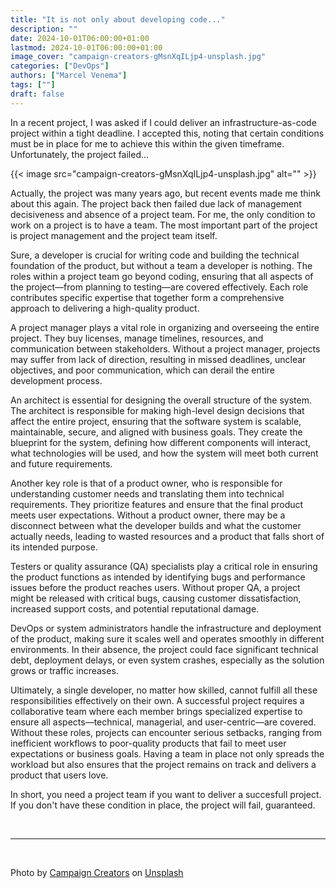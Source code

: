 ```yaml
---
title: "It is not only about developing code..."
description: ""
date: 2024-10-01T06:00:00+01:00
lastmod: 2024-10-01T06:00:00+01:00
image_cover: "campaign-creators-gMsnXqILjp4-unsplash.jpg"
categories: ["DevOps"]
authors: ["Marcel Venema"]
tags: [""]
draft: false
---
```


In a recent project, I was asked if I could deliver an infrastructure-as-code project within a tight deadline. I accepted this, noting that certain conditions must be in place for me to achieve this within the given timeframe. Unfortunately, the project failed...

<!--more-->

{{< image src="campaign-creators-gMsnXqILjp4-unsplash.jpg" alt="" >}}

Actually, the project was many years ago, but recent events made me think about this again. The project back then failed due lack of management decisiveness and absence of a project team. For me, the only condition to work on a project is to have a team. The most important part of the project is project management and the project team itself.<br/>

Sure, a developer is crucial for writing code and building the technical foundation of the product, but without a team a developer is nothing.
The roles within a project team go beyond coding, ensuring that all aspects of the project—from planning to testing—are covered effectively. Each role contributes specific expertise that together form a comprehensive approach to delivering a high-quality product.

A project manager plays a vital role in organizing and overseeing the entire project. They buy licenses, manage timelines, resources, and communication between stakeholders. Without a project manager, projects may suffer from lack of direction, resulting in missed deadlines, unclear objectives, and poor communication, which can derail the entire development process.

An architect is essential for designing the overall structure of the system. The architect is responsible for making high-level design decisions that affect the entire project, ensuring that the software system is scalable, maintainable, secure, and aligned with business goals. They create the blueprint for the system, defining how different components will interact, what technologies will be used, and how the system will meet both current and future requirements.

Another key role is that of a product owner, who is responsible for understanding customer needs and translating them into technical requirements. They prioritize features and ensure that the final product meets user expectations. Without a product owner, there may be a disconnect between what the developer builds and what the customer actually needs, leading to wasted resources and a product that falls short of its intended purpose.

Testers or quality assurance (QA) specialists play a critical role in ensuring the product functions as intended by identifying bugs and performance issues before the product reaches users. Without proper QA, a project might be released with critical bugs, causing customer dissatisfaction, increased support costs, and potential reputational damage.

DevOps or system administrators handle the infrastructure and deployment of the product, making sure it scales well and operates smoothly in different environments. In their absence, the project could face significant technical debt, deployment delays, or even system crashes, especially as the solution grows or traffic increases.

Ultimately, a single developer, no matter how skilled, cannot fulfill all these responsibilities effectively on their own. A successful project requires a collaborative team where each member brings specialized expertise to ensure all aspects—technical, managerial, and user-centric—are covered. Without these roles, projects can encounter serious setbacks, ranging from inefficient workflows to poor-quality products that fail to meet user expectations or business goals. Having a team in place not only spreads the workload but also ensures that the project remains on track and delivers a product that users love.


In short, you need a project team if you want to deliver a succesfull project. If you don't have these condition in place, the project will fail, guaranteed.

&nbsp;

---
&nbsp;

Photo by <a href="https://unsplash.com/@campaign_creators?utm_content=creditCopyText&utm_medium=referral&utm_source=unsplash">Campaign Creators</a> on <a href="https://unsplash.com/photos/man-standing-in-front-of-people-sitting-beside-table-with-laptop-computers-gMsnXqILjp4?utm_content=creditCopyText&utm_medium=referral&utm_source=unsplash">Unsplash</a>

&nbsp;
